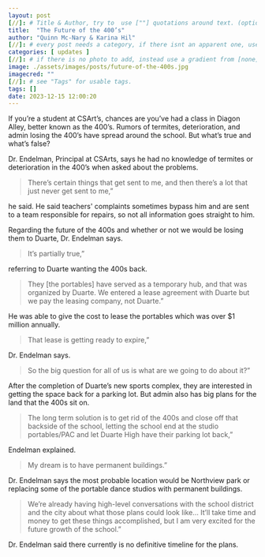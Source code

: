 ```yaml
---
layout: post
[//]: # Title & Author, try to  use [""] quotations around text. (optional, just formality).
title:  "The Future of the 400’s"
author: "Quinn Mc-Nary & Karina Hil"
[//]: # every post needs a category, if there isnt an apparent one, use [misc].
categories: [ updates ]
[//]: # if there is no photo to add, instead use a gradient from [none] folder by picking a number from 1-10. (all gradients are .jpg)
image: ./assets/images/posts/future-of-the-400s.jpg
imagecred: ""
[//]: # see "Tags" for usable tags.
tags: []
date: 2023-12-15 12:00:20
---
```

If you’re a student at CSArt’s, chances are you’ve had a class in Diagon Alley, better known as the 400’s. Rumors of termites, deterioration, and admin losing the 400’s have spread around the school. But what’s true and what’s false? 

Dr. Endelman, Principal at CSArts, says he had no knowledge of termites or deterioration in the 400’s when asked about the problems.  

> There’s certain things that get sent to me, and then there’s a lot that just never get sent to me,” 

he said. He said teachers' complaints sometimes bypass him and are sent to a team responsible for repairs, so not all information goes straight to him. 

Regarding the future of the 400s and whether or not we would be losing them to Duarte, Dr. Endelman says. 

> It’s partially true,” 

referring to Duarte wanting the 400s back. 

> They [the portables] have served as a temporary hub, and that was organized by Duarte. We entered a lease agreement with Duarte but we pay the leasing company, not Duarte.” 

He was able to give the cost to lease the portables which was over $1 million annually. 

> That lease is getting ready to expire,” 

Dr. Endelman says. 

> So the big question for all of us is what are we going to do about it?” 

After the completion of Duarte’s new sports complex, they are interested in getting the space back for a parking lot. But admin also has big plans for the land that the 400s sit on. 

> The long term solution is to get rid of the 400s and close off that backside of the school, letting the school end at the studio portables/PAC and let Duarte High have their parking lot back,” 

Endelman explained. 

> My dream is to have permanent buildings.”

Dr. Endelman says the most probable location would be Northview park or replacing some of the portable dance studios with permanent buildings. 

> We’re already having high-level conversations with the school district and the city about what those plans could look like… It’ll take time and money to get these things accomplished, but I am very excited for the future growth of the school.” 

Dr. Endelman said there currently is no definitive timeline for the plans.